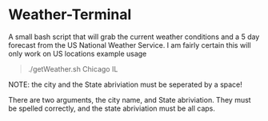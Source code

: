 # Weather-Terminal
A small bash script that will grab the current weather conditions and a 5 day forecast from the US National Weather Service.
I am fairly certain this will only work on US locations
example usage
> ./getWeather.sh Chicago IL

NOTE: the city and the State abriviation must be seperated by a space!

There are two arguments, the city name, and State abriviation.  They must be spelled correctly, and the state abriviation must be all caps.
